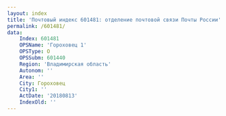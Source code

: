 ```yaml
---
layout: index
title: 'Почтовый индекс 601481: отделение почтовой связи Почты России'
permalink: /601481/
data:
    Index: 601481
    OPSName: 'Гороховец 1'
    OPSType: О
    OPSSubm: 601440
    Region: 'Владимирская область'
    Autonom: ''
    Area: ''
    City: Гороховец
    City1: ''
    ActDate: '20180813'
    IndexOld: ''
---
```

